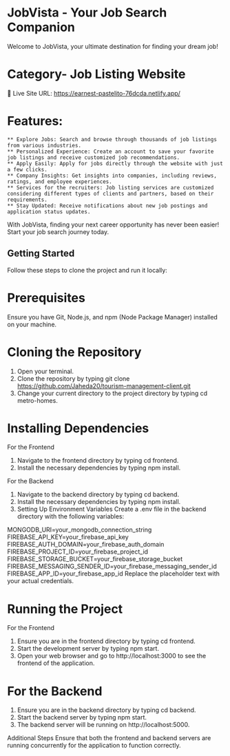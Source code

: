 # JobVista - Your Job Search Companion

Welcome to JobVista, your ultimate destination for finding your dream job!

# Category- Job Listing Website

🚀 Live Site URL: 
https://earnest-pastelito-76dcda.netlify.app/

# Features:

    ** Explore Jobs: Search and browse through thousands of job listings from various industries.
    ** Personalized Experience: Create an account to save your favorite job listings and receive customized job recommendations.
    ** Apply Easily: Apply for jobs directly through the website with just a few clicks.
    ** Company Insights: Get insights into companies, including reviews, ratings, and employee experiences.
    ** Services for the recruiters: Job listing services are customized considering different types of clients and partners, based on their requirements.
    ** Stay Updated: Receive notifications about new job postings and application status updates.

With JobVista, finding your next career opportunity has never been easier! Start your job search journey today.

## Getting Started
Follow these steps to clone the project and run it locally:

# Prerequisites
Ensure you have Git, Node.js, and npm (Node Package Manager) installed on your machine.

# Cloning the Repository
1. Open your terminal.
2. Clone the repository by typing git clone https://github.com/Jaheda20/tourism-management-client.git
3. Change your current directory to the project directory by typing cd metro-homes.

# Installing Dependencies
For the Frontend
1. Navigate to the frontend directory by typing cd frontend.
2. Install the necessary dependencies by typing npm install.

For the Backend
1. Navigate to the backend directory by typing cd backend.
2. Install the necessary dependencies by typing npm install.
3. Setting Up Environment Variables
Create a .env file in the backend directory with the following variables:

MONGODB_URI=your_mongodb_connection_string
FIREBASE_API_KEY=your_firebase_api_key
FIREBASE_AUTH_DOMAIN=your_firebase_auth_domain
FIREBASE_PROJECT_ID=your_firebase_project_id
FIREBASE_STORAGE_BUCKET=your_firebase_storage_bucket
FIREBASE_MESSAGING_SENDER_ID=your_firebase_messaging_sender_id
FIREBASE_APP_ID=your_firebase_app_id
Replace the placeholder text with your actual credentials.

# Running the Project
For the Frontend
1. Ensure you are in the frontend directory by typing cd frontend.
2. Start the development server by typing npm start.
3. Open your web browser and go to http://localhost:3000 to see the frontend of the application.

# For the Backend
1. Ensure you are in the backend directory by typing cd backend.
2. Start the backend server by typing npm start.
3. The backend server will be running on http://localhost:5000.

Additional Steps
Ensure that both the frontend and backend servers are running concurrently for the application to function correctly.
